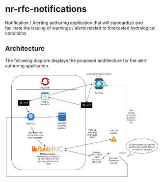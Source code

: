 
# nr-rfc-notifications
Notification / Alerting authoring application that will standardize and facilitate the issuing of warnings / alerts related to forecasted hydrological conditions

## Architecture

The following diagram displays the proposed architecture for the alert
authoring application.

<img src="./docs/Architecture.png" width="650px">

